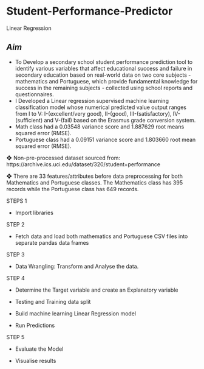 # Student-Performance-Predictor
Linear Regression

<h2> <i>Aim</i> </h2>		
<ul>
<li> To Develop a secondary school student performance prediction tool to identify various variables that affect educational success and failure in secondary education based on real-world data on two core subjects - mathematics and Portuguese, which provide fundamental knowledge for success in the remaining subjects - collected using school reports and questionnaires.
<li> I Developed a Linear regression supervised machine learning classification model whose numerical predicted value output ranges from I to V: I-(excellent/very good), II-(good), III-(satisfactory), IV-(sufficient) and V-(fail) based on the Erasmus grade conversion system.</li>
<li> Math class had a 0.03548 variance score and 1.887629 root means squared error (RMSE). </li>
<li> Portuguese class had a 0.09151 variance score and 1.803660 root mean squared error (RMSE). </li>
</ul>
❖ Non-pre-processed dataset sourced from:
https://archive.ics.uci.edu/dataset/320/student+performance

❖ There are 33 features/attributes before data preprocessing for both Mathematics and Portuguese classes. The Mathematics class has 395 records while the Portuguese class has 649 records.

STEPS 1
<ul><li>Import libraries</li></ul>
STEP 2
<ul><li>Fetch data and load both mathematics and Portuguese CSV files into separate pandas data frames</li></ul>
STEP 3
<ul><li>Data Wrangling: Transform and Analyse the data.</li></ul>
STEP 4
<ul><li>Determine the Target variable and create an Explanatory variable</li></ul>
<ul><li>Testing and Training data split</li></ul>
<ul><li>Build machine learning Linear Regression model</li></ul>
<ul><li>Run Predictions</li></ul>
STEP 5
<ul><li>Evaluate the Model</li></ul>
<ul><li>Visualise results</li></ul>
